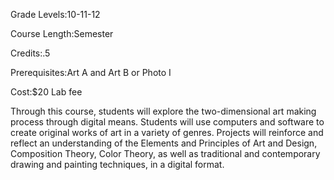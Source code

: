 Grade Levels:10-11-12

Course Length:Semester

Credits:.5

Prerequisites:Art A and Art B or Photo I

Cost:$20 Lab fee

Through this course, students will explore the two-dimensional art making process through digital means.  Students will use computers and software to create original works of art in a variety of genres.  Projects will reinforce and reflect an understanding of the Elements and Principles of Art and Design, Composition Theory, Color Theory, as well as traditional and contemporary drawing and painting techniques, in a digital format.